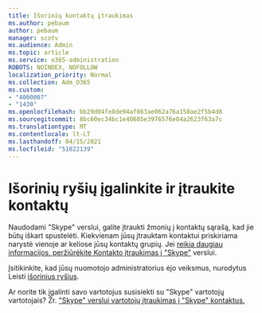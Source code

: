 ```yaml
---
title: Išorinių kontaktų įtraukimas
ms.author: pebaum
author: pebaum
manager: scotv
ms.audience: Admin
ms.topic: article
ms.service: o365-administration
ROBOTS: NOINDEX, NOFOLLOW
localization_priority: Normal
ms.collection: Adm_O365
ms.custom:
- "4000007"
- "1430"
ms.openlocfilehash: bb29d04fe8de94af863ae062a76a158ae2f5b4d8
ms.sourcegitcommit: 8bc60ec34bc1e40685e3976576e04a2623f63a7c
ms.translationtype: MT
ms.contentlocale: lt-LT
ms.lasthandoff: 04/15/2021
ms.locfileid: "51822139"
---
```

# <a name="enable-external-communications-and-add-contacts"></a>Išorinių ryšių įgalinkite ir įtraukite kontaktų

Naudodami "Skype" verslui, galite įtraukti žmonių į kontaktų sąrašą, kad jie būtų iškart spustelėti. Kiekvienam jūsų įtrauktam kontaktui priskiriama narystė vienoje ar keliose jūsų kontaktų grupių. Jei [reikia daugiau informacijos, peržiūrėkite Kontakto įtraukimas į "Skype"](https://support.office.com/article/add-a-contact-in-skype-for-business-89338023-2adf-4f5c-90b6-f8b6f72fadd1) verslui. 

Įsitikinkite, kad jūsų nuomotojo administratorius ėjo veiksmus, nurodytus Leisti [išorinius ryšius](https://docs.microsoft.com/skypeforbusiness/set-up-skype-for-business-online/allow-users-to-contact-external-skype-for-business-users).

Ar norite tik įgalinti savo vartotojus susisiekti su "Skype" vartotojų vartotojais? Žr. ["Skype" verslui vartotojų įtraukimas į "Skype" kontaktus.](https://docs.microsoft.com/skypeforbusiness/set-up-skype-for-business-online/let-skype-for-business-users-add-skype-contacts) 
